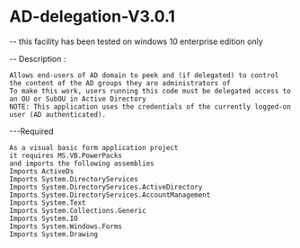 # AD-delegation-V3.0.1
-- this facility has been tested on windows 10 enterprise edition only 

-- Description : 
```
Allows end-users of AD domain to peek and (if delegated) to control the content of the AD groups they are administrators of
To make this work, users running this code must be delegated access to an OU or SubOU in Active Directory
NOTE: This application uses the credentials of the currently logged-on user (AD authenticated). 
```
---Required
```
As a visual basic form application project 
it requires MS.VB.PowerPacks
and imports the following assemblies 
Imports ActiveDs
Imports System.DirectoryServices
Imports System.DirectoryServices.ActiveDirectory
Imports System.DirectoryServices.AccountManagement
Imports System.Text
Imports System.Collections.Generic
Imports System.IO
Imports System.Windows.Forms
Imports System.Drawing
```
